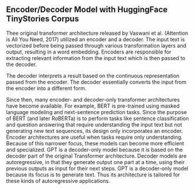 ## Encoder/Decoder Model with HuggingFace TinyStories Corpus ##

Thee original transformer architecture released by Vaswani et al. (Attention is All You Need, 2017) utilized an encoder and a decoder. The input text is vectorized before being passed through various transformation layers and output, resulting in a word embedding. Encoders are responsible for extracting relevant information from the input text which is then passed to the decoder.

The decoder interprets a result based on the continuous representation passed from the encoder. The decoder essentially converts the input from the encoder into a different form. 

Since then, many encoder- and decoder-only transformer architectures have become available. For example, BERT is pre-trained using masked language modeling and next-sentence prediction tasks. Since the purpose of BERT (and later RoBERTa) is to perform tasks like sentence classification and question answering that require understanding the input text but not generating new text sequences, its design only incorporates an encoder. Encoder architectures are useful when tasks require only understanding. Because of this narrower focus, these models can become more efficient and specialized. GPT is a decoder-only model because it is based on the decoder part of the original Transformer architecture. Decoder models are autoregressive, in that they generate output one part at a time, using their previous outputs as input for their next steps. GPT is a decoder-only model because its focus is to generate text. Thus its architecture is tailored for these kinds of autoregressive applications. 






